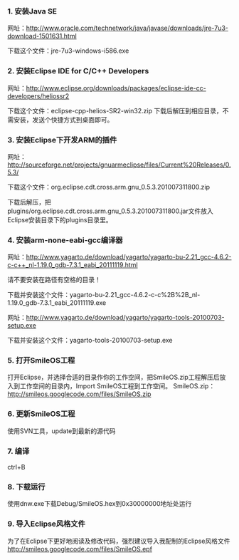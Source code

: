 ### 1. 安装Java SE ###
网址：http://www.oracle.com/technetwork/java/javase/downloads/jre-7u3-download-1501631.html

下载这个文件：jre-7u3-windows-i586.exe

### 2. 安装Eclipse IDE for C/C++ Developers ###
网址：http://www.eclipse.org/downloads/packages/eclipse-ide-cc-developers/heliossr2

下载这个文件：eclipse-cpp-helios-SR2-win32.zip
下载后解压到相应目录，不需安装，发送个快捷方式到桌面即可。

### 3. 安装Eclipse下开发ARM的插件 ###
网址：http://sourceforge.net/projects/gnuarmeclipse/files/Current%20Releases/0.5.3/

下载这个文件：org.eclipse.cdt.cross.arm.gnu\_0.5.3.201007311800.zip

下载后解压，把plugins/org.eclipse.cdt.cross.arm.gnu\_0.5.3.201007311800.jar文件放入Eclipse安装目录下的plugins目录里。

### 4. 安装arm-none-eabi-gcc编译器 ###
网址：http://www.yagarto.de/download/yagarto/yagarto-bu-2.21_gcc-4.6.2-c-c++_nl-1.19.0_gdb-7.3.1_eabi_20111119.html

请不要安装在路径有空格的目录！

下载并安装这个文件：yagarto-bu-2.21\_gcc-4.6.2-c-c%2B%2B\_nl-1.19.0\_gdb-7.3.1\_eabi\_20111119.exe

网址：http://www.yagarto.de/download/yagarto/yagarto-tools-20100703-setup.exe

下载并安装这个文件：yagarto-tools-20100703-setup.exe

### 5. 打开SmileOS工程 ###
打开Eclipse，并选择合适的目录作你的工作空间，把SmileOS.zip工程解压后放入到工作空间的目录内，Import SmileOS工程到工作空间。
SmileOS.zip：http://smileos.googlecode.com/files/SmileOS.zip

### 6. 更新SmileOS工程 ###
使用SVN工具，update到最新的源代码

### 7. 编译 ###
ctrl+B

### 8. 下载运行 ###
使用dnw.exe下载Debug/SmileOS.hex到0x30000000地址处运行

### 9. 导入Eclipse风格文件 ###
为了在Eclipse下更好地阅读及修改代码，强烈建议导入我配制的Eclipse风格文件
http://smileos.googlecode.com/files/SmileOS.epf